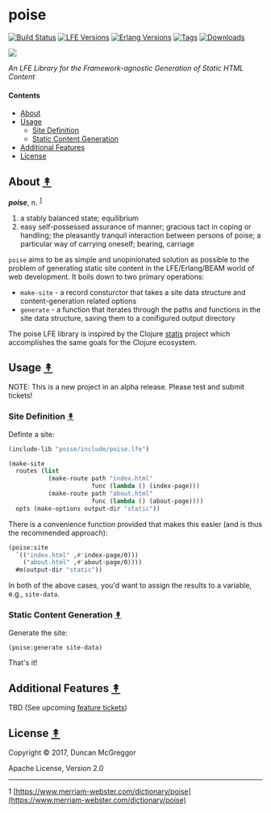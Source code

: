 # poise

[![Build Status][travis badge]][travis]
[![LFE Versions][lfe badge]][lfe]
[![Erlang Versions][erlang badge]][versions]
[![Tags][github tags badge]][github tags]
[![Downloads][hex downloads]][hex package]

[![][project-logo]][project-logo-large]

*An LFE Library for the Framework-agnostic Generation of Static HTML Content*


#### Contents

* [About](#about-)
* [Usage](#usage-)
  * [Site Definition](#site-definition-)
  * [Static Content Generation](#static-content-generation-)
* [Additional Features](#additional-features-)
* [License](#license-)


## About [&#x219F;](#contents)

<em><strong>poise</strong></em>, n. <sup>[1](#footnote1)</sup>

1. a stably balanced state; equilibrium
1. easy self-possessed assurance of manner; gracious tact in coping or
   handling; the pleasantly tranquil interaction between persons of poise; a
   particular way of carrying oneself; bearing, carriage

`poise` aims to be as simple and unopinionated solution as possible to the
problem of generating static site content in the LFE/Erlang/BEAM world of web
development. It boils down to two primary operations:

* `make-site` - a record consturctor that takes a site data structure and
  content-generation related options
* `generate` - a function that iterates through the paths and functions in the
  site data structure, saving them to a conifigured output directory

The poise LFE library is inspired by the Clojure
[statis](https://github.com/magnars/stasis) project which accomplishes the
same goals for the Clojure ecosystem.


## Usage [&#x219F;](#contents)

NOTE: This is a new project in an alpha release. Please test and submit tickets!


### Site Definition [&#x219F;](#contents)

Definte a site:

```cl
(include-lib "poise/include/poise.lfe")

(make-site
  routes (list
           (make-route path "index.html"
                       func (lambda () (index-page)))
           (make-route path "about.html"
                       func (lambda () (about-page))))
  opts (make-options output-dir "static"))
```

There is a convenience function provided that makes this easier (and is
thus the recommended approach):

```cl
(poise:site
  `(("index.html" ,#'index-page/0)))
    ("about.html" ,#'about-page/0))))
  #m(output-dir "static"))
```

In both of the above cases, you'd want to assign the results to a variable,
e.g., `site-data`.


### Static Content Generation [&#x219F;](#contents)

Generate the site:

```cl
(poise:generate site-data)
```

That's it!


## Additional Features [&#x219F;](#contents)

TBD (See upcoming [feature tickets](https://github.com/lfex/poise/issues?q=is%3Aissue+is%3Aopen+label%3Afeature))


## License [&#x219F;](#contents)

Copyright © 2017, Duncan McGreggor

Apache License, Version 2.0


----
<a name="footnote1">1</a>
[https://www.merriam-webster.com/dictionary/poise](https://www.merriam-webster.com/dictionary/poise)


<!-- Named page links below: /-->

[project-logo]: resources/images/logo.png
[project-logo-large]: resources/images/logo-large.png
[org]: https://github.com/lfex
[github]: https://github.com/lfex/poise
[gitlab]: https://gitlab.com/lfex/poise
[travis]: https://travis-ci.org/lfex/poise
[travis badge]: https://img.shields.io/travis/lfex/poise.svg
[lfe]: https://github.com/rvirding/lfe
[lfe badge]: https://img.shields.io/badge/lfe-1.2+-blue.svg
[erlang badge]: https://img.shields.io/badge/erlang-18+-blue.svg
[versions]: https://github.com/lfex/poise/blob/master/.travis.yml
[github tags]: https://github.com/lfex/poise/tags
[github tags badge]: https://img.shields.io/github/tag/lfex/poise.svg
[github downloads]: https://img.shields.io/github/downloads/atom/atom/total.svg
[hex badge]: https://img.shields.io/hexpm/v/poise.svg
[hex package]: https://hex.pm/packages/poise
[hex downloads]: https://img.shields.io/hexpm/dt/poise.svg
